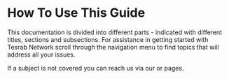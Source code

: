 # How To Use This Guide

This documentation is divided into different parts - indicated with different titles, sections and subsections. For assistance in getting started with Tesrab Network scroll through the navigation menu to find topics that will address all your issues. 

If a subject is not covered you can reach us via our <a href="https://t.me/tesrabnetwork/"><Telegram><a/> or 
<a href="https://twitter.com/tesrabnetwork/"><Twitter><a/> pages. 

